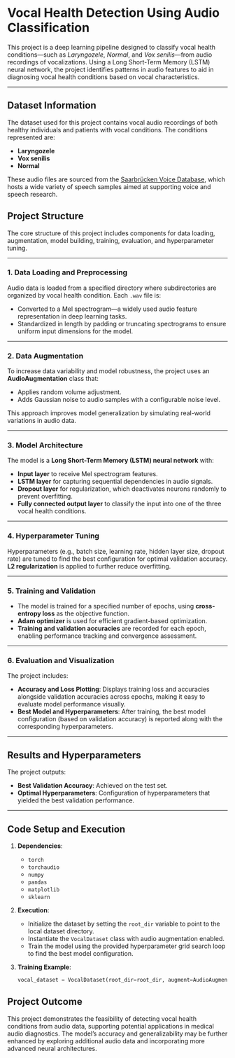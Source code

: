 # Vocal Health Detection Using Audio Classification

This project is a deep learning pipeline designed to classify vocal health conditions—such as *Laryngozele*, *Normal*, and *Vox senilis*—from audio recordings of vocalizations. Using a Long Short-Term Memory (LSTM) neural network, the project identifies patterns in audio features to aid in diagnosing vocal health conditions based on vocal characteristics.

---

## Dataset Information

The dataset used for this project contains vocal audio recordings of both healthy individuals and patients with vocal conditions. The conditions represented are:
- **Laryngozele**
- **Vox senilis**
- **Normal**

These audio files are sourced from the [Saarbrücken Voice Database](http://stimmdb.coli.uni-saarland.de/), which hosts a wide variety of speech samples aimed at supporting voice and speech research.

## Project Structure

The core structure of this project includes components for data loading, augmentation, model building, training, evaluation, and hyperparameter tuning.

---

### 1. Data Loading and Preprocessing

Audio data is loaded from a specified directory where subdirectories are organized by vocal health condition. Each `.wav` file is:
- Converted to a Mel spectrogram—a widely used audio feature representation in deep learning tasks.
- Standardized in length by padding or truncating spectrograms to ensure uniform input dimensions for the model.

---

### 2. Data Augmentation

To increase data variability and model robustness, the project uses an **AudioAugmentation** class that:
- Applies random volume adjustment.
- Adds Gaussian noise to audio samples with a configurable noise level.

This approach improves model generalization by simulating real-world variations in audio data.

---

### 3. Model Architecture

The model is a **Long Short-Term Memory (LSTM) neural network** with:
- **Input layer** to receive Mel spectrogram features.
- **LSTM layer** for capturing sequential dependencies in audio signals.
- **Dropout layer** for regularization, which deactivates neurons randomly to prevent overfitting.
- **Fully connected output layer** to classify the input into one of the three vocal health conditions.

---

### 4. Hyperparameter Tuning

Hyperparameters (e.g., batch size, learning rate, hidden layer size, dropout rate) are tuned to find the best configuration for optimal validation accuracy. **L2 regularization** is applied to further reduce overfitting.

---

### 5. Training and Validation

- The model is trained for a specified number of epochs, using **cross-entropy loss** as the objective function.
- **Adam optimizer** is used for efficient gradient-based optimization.
- **Training and validation accuracies** are recorded for each epoch, enabling performance tracking and convergence assessment.

---

### 6. Evaluation and Visualization

The project includes:
- **Accuracy and Loss Plotting**: Displays training loss and accuracies alongside validation accuracies across epochs, making it easy to evaluate model performance visually.
- **Best Model and Hyperparameters**: After training, the best model configuration (based on validation accuracy) is reported along with the corresponding hyperparameters.

---

## Results and Hyperparameters

The project outputs:
- **Best Validation Accuracy**: Achieved on the test set.
- **Optimal Hyperparameters**: Configuration of hyperparameters that yielded the best validation performance.

---

## Code Setup and Execution

1. **Dependencies**:
   - `torch`
   - `torchaudio`
   - `numpy`
   - `pandas`
   - `matplotlib`
   - `sklearn`

2. **Execution**:
   - Initialize the dataset by setting the `root_dir` variable to point to the local dataset directory.
   - Instantiate the `VocalDataset` class with audio augmentation enabled.
   - Train the model using the provided hyperparameter grid search loop to find the best model configuration.

3. **Training Example**:
   ```python
   vocal_dataset = VocalDataset(root_dir=root_dir, augment=AudioAugmentation())
   ```

## Project Outcome

This project demonstrates the feasibility of detecting vocal health conditions from audio data, supporting potential applications in medical audio diagnostics. The model’s accuracy and generalizability may be further enhanced by exploring additional audio data and incorporating more advanced neural architectures.

